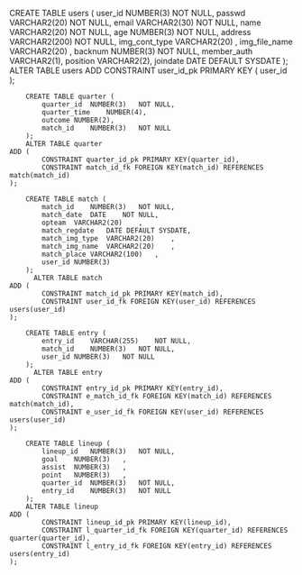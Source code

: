 CREATE TABLE users (
			user_id	NUMBER(3)	NOT NULL,
			passwd	VARCHAR2(20)	NOT NULL,
			email	VARCHAR2(30)	NOT NULL,
			name	VARCHAR2(20)	NOT NULL,
			age	NUMBER(3)	NOT NULL,
			address	VARCHAR2(200)	NOT NULL,
			img_cont_type	VARCHAR2(20)	,
			img_file_name	VARCHAR2(20)	,
			backnum	NUMBER(3)	NOT NULL,
			member_auth	VARCHAR2(1),
			position	VARCHAR2(2),
            joindate DATE DEFAULT SYSDATE
		);
        ALTER TABLE users 
        ADD CONSTRAINT  user_id_pk PRIMARY KEY (
			user_id
		);

		CREATE TABLE quarter (
			quarter_id	NUMBER(3)	NOT NULL,
			quarter_time	NUMBER(4),
			outcome	NUMBER(2),
			match_id	NUMBER(3)	NOT NULL
		);
        ALTER TABLE quarter
    ADD (
            CONSTRAINT quarter_id_pk PRIMARY KEY(quarter_id),
            CONSTRAINT match_id_fk FOREIGN KEY(match_id) REFERENCES match(match_id) 
    );

		CREATE TABLE match (
			match_id	NUMBER(3)	NOT NULL,
			match_date	DATE	NOT NULL,
			opteam	VARCHAR2(20)	,
			match_regdate	DATE DEFAULT SYSDATE,
			match_img_type	VARCHAR2(20)	,
			match_img_name	VARCHAR2(20)	,
			match_place	VARCHAR2(100)	,
			user_id	NUMBER(3)	
		);
          ALTER TABLE match
    ADD (
            CONSTRAINT match_id_pk PRIMARY KEY(match_id),
            CONSTRAINT user_id_fk FOREIGN KEY(user_id) REFERENCES users(user_id) 
    );

		CREATE TABLE entry (
			entry_id	VARCHAR(255)	NOT NULL,
			match_id	NUMBER(3)	NOT NULL,
			user_id	NUMBER(3)	NOT NULL
		);
          ALTER TABLE entry
    ADD (
            CONSTRAINT entry_id_pk PRIMARY KEY(entry_id),
            CONSTRAINT e_match_id_fk FOREIGN KEY(match_id) REFERENCES match(match_id), 
            CONSTRAINT e_user_id_fk FOREIGN KEY(user_id) REFERENCES users(user_id) 
    );

		CREATE TABLE lineup (
			lineup_id	NUMBER(3)	NOT NULL,
			goal	NUMBER(3)	,
			assist	NUMBER(3)	,
			point	NUMBER(3)	,
			quarter_id	NUMBER(3)	NOT NULL,
			entry_id	NUMBER(3)	NOT NULL
		);
		ALTER TABLE lineup
    ADD (
            CONSTRAINT lineup_id_pk PRIMARY KEY(lineup_id),
            CONSTRAINT l_quarter_id_fk FOREIGN KEY(quarter_id) REFERENCES quarter(quarter_id), 
            CONSTRAINT l_entry_id_fk FOREIGN KEY(entry_id) REFERENCES users(entry_id) 
    );

		

